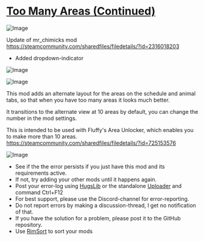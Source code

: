 # [Too Many Areas (Continued)]()

![Image](https://i.imgur.com/buuPQel.png)

Update of mr_chimicks mod https://steamcommunity.com/sharedfiles/filedetails/?id=2316018203

- Added dropdown-indicator

![Image](https://i.imgur.com/pufA0kM.png)
	
![Image](https://i.imgur.com/Z4GOv8H.png)

This mod adds an alternate layout for the areas on the schedule and animal tabs, so that when you have too many areas it looks much better.

It transitions to the alternate view at 10 areas by default, you can change the number in the mod settings.

This is intended to be used with Fluffy's Area Unlocker, which enables you to make more than 10 areas.
https://steamcommunity.com/sharedfiles/filedetails/?id=725153576

![Image](https://i.imgur.com/PwoNOj4.png)



-  See if the the error persists if you just have this mod and its requirements active.
-  If not, try adding your other mods until it happens again.
-  Post your error-log using [HugsLib](https://steamcommunity.com/workshop/filedetails/?id=818773962) or the standalone [Uploader](https://steamcommunity.com/sharedfiles/filedetails/?id=2873415404) and command Ctrl+F12
-  For best support, please use the Discord-channel for error-reporting.
-  Do not report errors by making a discussion-thread, I get no notification of that.
-  If you have the solution for a problem, please post it to the GitHub repository.
-  Use [RimSort](https://github.com/RimSort/RimSort/releases/latest) to sort your mods


